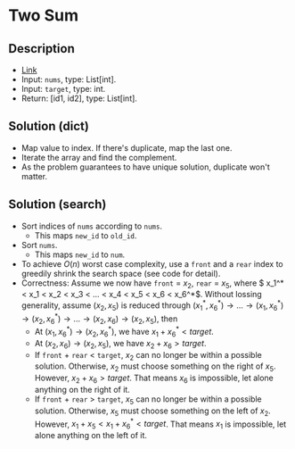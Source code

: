 # Two Sum

## Description
* [Link](https://leetcode.com/problems/two-sum/)
* Input: `nums`, type: List[int].
* Input: `target`, type: int.
* Return: [id1, id2], type: List[int].

## Solution (dict)

* Map value to index. If there's duplicate, map the last one.
* Iterate the array and find the complement.
* As the problem guarantees to have unique solution, duplicate
  won't matter.

## Solution (search)
* Sort indices of `nums` according to `nums`.
  * This maps `new_id` to `old_id`. 
* Sort `nums`.
  * This maps `new_id` to `num`.
* To achieve $O(n)$ worst case complexity,
  use a `front` and a `rear` index to greedily
  shrink the search space (see code for detail).
* Correctness:  Assume we now have `front` = $x_2$, `rear` = $x_5$,
  where $ x_1^* < x_1 < x_2 < x_3 < ... < x_4 < x_5 < x_6 < x_6^*$.
  Without lossing generality, assume $(x_2, x_5)$ is reduced through
  $(x_1^*, x_6^*) \rightarrow ... \rightarrow (x_1, x_6^*) \rightarrow (x_2, x_6^*) \rightarrow ... \rightarrow (x_2, x_6) \rightarrow (x_2, x_5)$, then
  * At $(x_1, x_6^*) \rightarrow (x_2, x_6^*)$, we have $x_1 + x_6^* < target$.
  * At $(x_2, x_6) \rightarrow (x_2, x_5)$, we have $x_2 + x_6 > target$.
  * If `front` + `rear` < `target`,
    $x_2$ can no longer be within a possible solution.
    Otherwise, $x_2$ must choose something on the right of $x_5$.
    However, $x_2 + x_6 > target$. That means $x_6$ is impossible, let alone anything on the right of it.
  * If `front` + `rear` > `target`,
    $x_5$ can no longer be within a possible solution.
    Otherwise, $x_5$ must choose something on the left of $x_2$.
    However, $x_1 + x_5 < x_1 + x_6^* < target$. That means $x_1$ is impossible, let alone anything on the left of it.
